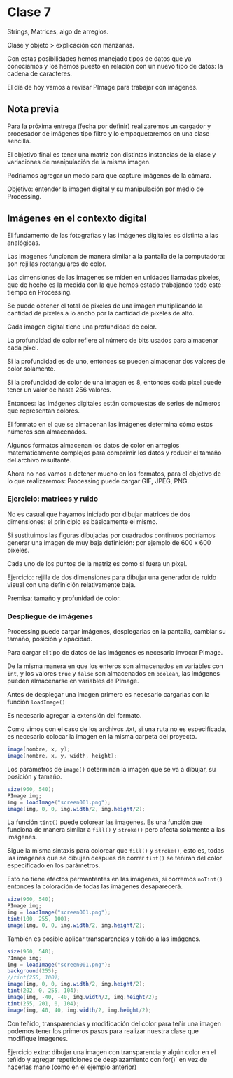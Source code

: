 # Clase 7

Strings, Matrices, algo de arreglos. 

Clase y objeto > explicación con manzanas. 

Con estas posibilidades hemos manejado tipos de datos que ya conocíamos y los hemos puesto en relación con un nuevo tipo de datos: la cadena de caracteres. 

El día de hoy vamos a revisar PImage para trabajar con imágenes. 

## Nota previa 

Para la próxima entrega (fecha por definir) realizaremos un cargador y procesador de imágenes tipo filtro y lo empaquetaremos en una clase sencilla.

El objetivo final es tener una matriz con distintas instancias de la clase y variaciones de manipulación de la misma imagen. 

Podríamos agregar un modo para que capture imágenes de la cámara. 

Objetivo: entender la imagen digital y su manipulación por medio de Processing. 

## Imágenes en el contexto digital

El fundamento de las fotografías y las imágenes digitales es distinta a las analógicas. 

Las imagenes funcionan de manera similar a la pantalla de la computadora: son rejillas rectangulares de color. 

Las dimensiones de las imagenes se miden en unidades llamadas pixeles, que de hecho es la medida con la que hemos estado trabajando todo este tiempo en Processing. 

Se puede obtener el total de pixeles de una imagen multiplicando la cantidad de pixeles a lo ancho por la cantidad de pixeles de alto. 

Cada imagen digital tiene una profundidad de color. 

La profundidad de color refiere al número de bits usados para almacenar cada pixel. 

Si la profundidad es de uno, entonces se pueden almacenar dos valores de color solamente. 

Si la profundidad de color de una imagen es 8, entonces cada pixel puede tener un valor de hasta 256 valores. 

Entonces: las imágenes digitales están compuestas de series de números que representan colores. 

El formato en el que se almacenan las imágenes determina cómo estos números son almacenados. 

Algunos formatos almacenan los datos de color en arreglos matemáticamente complejos para comprimir los datos y reducir el tamaño del archivo resultante. 

Ahora no nos vamos a detener mucho en los formatos, para el objetivo de lo que realizaremos: Processing puede cargar GIF, JPEG, PNG.

### Ejercicio: matrices y ruido

No es casual que hayamos iniciado por dibujar matrices de dos dimensiones: el prinicipio es básicamente el mismo. 

Si sustituimos las figuras dibujadas por cuadrados continuos podríamos generar una imagen de muy baja definición: por ejemplo de 600 x 600 pixeles. 

Cada uno de los puntos de la matriz es como si fuera un pixel. 

Ejercicio: rejilla de dos dimensiones para dibujar una generador de ruido visual con una definición relativamente baja. 

Premisa: tamaño y profunidad de color.

### Despliegue de imágenes

Processing puede cargar imágenes, desplegarlas en la pantalla, cambiar su tamaño, posición y opacidad. 

Para cargar el tipo de datos de las imágenes es necesario invocar PImage. 

De la misma manera en que los enteros son almacenados en variables con `int`, y los valores `true` y `false` son almacenados en `boolean`, las imágenes pueden almacenarse en variables de PImage. 

Antes de desplegar una imagen primero es necesario cargarlas con la función `loadImage()`

Es necesario agregar la extensión del formato. 

Como vimos con el caso de los archivos .txt, si una ruta no es especificada, es necesario colocar la imagen en la misma carpeta del proyecto. 

```java
image(nombre, x, y);
image(nombre, x, y, width, height);
```

Los parámetros de `image()` determinan la imagen que se va a dibujar, su posición y tamaño. 

```java
size(960, 540);
PImage img;
img = loadImage("screen001.png");
image(img, 0, 0, img.width/2, img.height/2);
```

La función `tint()` puede colorear las imagenes. Es una función que funciona de manera similar a `fill()` y `stroke()` pero afecta solamente a las imágenes. 

Sigue la misma sintaxis para colorear que `fill()` y `stroke()`, esto es, todas las imagenes que se dibujen despues de correr `tint()` se teñirán del color especificado en los parámetros. 

Esto no tiene efectos permantentes en las imágenes, si corremos `noTint()` entonces la coloración de todas las imágenes desaparecerá. 

```java
size(960, 540);
PImage img;
img = loadImage("screen001.png");
tint(100, 255, 100); 
image(img, 0, 0, img.width/2, img.height/2);
```
También es posible aplicar transparencias y teñido a las imágenes. 

```java
size(960, 540);
PImage img;
img = loadImage("screen001.png");
background(255);
//tint(255, 100); 
image(img, 0, 0, img.width/2, img.height/2);
tint(202, 0, 255, 104); 
image(img, -40, -40, img.width/2, img.height/2);
tint(255, 201, 0, 104); 
image(img, 40, 40, img.width/2, img.height/2);
```

Con teñido, transparencias y modificación del color para teñir una imagen podemos tener los primeros pasos para realizar nuestra clase que modifique imagenes. 

Ejercicio extra: dibujar una imagen con transparencia y algún color en el teñido y agregar repeticiones de desplazamiento con for()` en vez de hacerlas mano (como en el ejemplo anterior)
